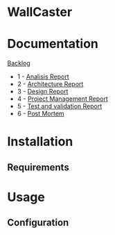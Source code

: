 # WallCaster

# Documentation 

[Backlog](doc/backlog.md)

- 1 - [Analisis Report](doc/analisis-report.md)
- 2 - [Architecture Report](doc/architecture-report.md)
- 3 - [Design Report](doc/design-report.md)
- 4 - [Project Management Report](doc/management-report.md)
- 5 - [Test and validation Report](doc/test-report.md)
- 6 - [Post Mortem](doc/post-mortem.md)

# Installation

## Requirements

# Usage

## Configuration
